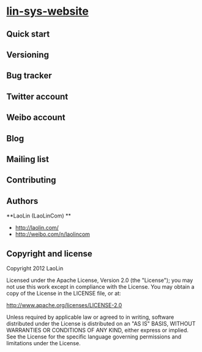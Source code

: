 [lin-sys-website](http://laolin.com) 
=================


Quick start
-----------
 

Versioning
----------
 
Bug tracker
-----------
 

Twitter account
---------------
 
Weibo account
---------------
 

Blog
----
 


Mailing list
------------
 
 

 
Contributing
------------
 

Authors
-------

**LaoLin (LaoLinCom) **

+ http://laolin.com/
+ http://weibo.com/n/laolincom
 

Copyright and license
---------------------

Copyright 2012 LaoLin 

Licensed under the Apache License, Version 2.0 (the "License");
you may not use this work except in compliance with the License.
You may obtain a copy of the License in the LICENSE file, or at:

   http://www.apache.org/licenses/LICENSE-2.0

Unless required by applicable law or agreed to in writing, software
distributed under the License is distributed on an "AS IS" BASIS,
WITHOUT WARRANTIES OR CONDITIONS OF ANY KIND, either express or implied.
See the License for the specific language governing permissions and
limitations under the License.
